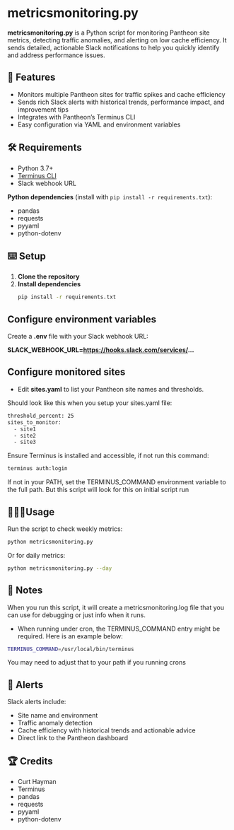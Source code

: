 # metricsmonitoring.py

**metricsmonitoring.py** is a Python script for monitoring Pantheon site metrics, detecting traffic anomalies, and alerting on low cache efficiency. It sends detailed, actionable Slack notifications to help you quickly identify and address performance issues.

## 📰 Features

- Monitors multiple Pantheon sites for traffic spikes and cache efficiency
- Sends rich Slack alerts with historical trends, performance impact, and improvement tips
- Integrates with Pantheon’s Terminus CLI
- Easy configuration via YAML and environment variables

## 🛠️ Requirements

- Python 3.7+
- [Terminus CLI](https://pantheon.io/docs/terminus)
- Slack webhook URL

**Python dependencies** (install with `pip install -r requirements.txt`):

- pandas
- requests
- pyyaml
- python-dotenv

## ⌨️ Setup

1. **Clone the repository**
2. **Install dependencies**
   ```bash
   pip install -r requirements.txt

## Configure environment variables
Create a **.env** file with your Slack webhook URL:

**SLACK_WEBHOOK_URL=https://hooks.slack.com/services/...**

## Configure monitored sites
- Edit **sites.yaml** to list your Pantheon site names and thresholds.

Should look like this when you setup your sites.yaml file:
```bash
threshold_percent: 25
sites_to_monitor:
  - site1
  - site2
  - site3
```
Ensure Terminus is installed and accessible, if not run this command:
```bash
terminus auth:login
```

If not in your PATH, set the TERMINUS_COMMAND environment variable to the full path. But this script will look for this on initial script run
## 👨🏽‍💻Usage
Run the script to check weekly metrics:

```bash
python metricsmonitoring.py
```

Or for daily metrics:
```bash
python metricsmonitoring.py --day
```
## 📝 Notes
When you run this script, it will create a metricsmonitoring.log file that you can use for debugging or just info when it runs.
- When running under cron, the TERMINUS_COMMAND entry might be required. Here is an example below:
```bash
TERMINUS_COMMAND=/usr/local/bin/terminus
```
You may need to adjust that to your path if you running crons

## 🚨 Alerts
Slack alerts include:

- Site name and environment
- Traffic anomaly detection
- Cache efficiency with historical trends and actionable advice
- Direct link to the Pantheon dashboard

## 🏆 Credits
- Curt Hayman
- Terminus
- pandas
- requests
- pyyaml
- python-dotenv
